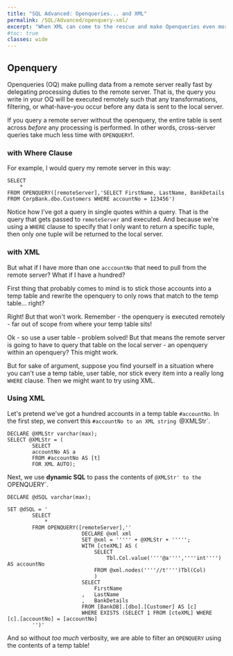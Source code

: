 ```yaml
---
title: "SQL Advanced: Openqueries... and XML"
permalink: /SQL/Advanced/openquery-xml/
excerpt: "When XML can come to the rescue and make Openqueries even more fun in SQL"
#toc: true
classes: wide
---
```


## Openquery

Openqueries (OQ) make pulling data from a remote server really fast by delegating processing duties to the remote server.
That is, the query you write in your OQ will be executed remotely such that any transformations, filtering, or what-have-you occur before any data is sent to the local server.

If you query a remote server without the openquery, the entire table is sent across _before_ any processing is performed. 
In other words, cross-server queries take much less time with `OPENQUERY`!.

### with Where Clause

For example, I would query my remote server in this way:

```
SELECT
	*
FROM OPENQUERY([remoteServer],'SELECT FirstName, LastName, BankDetails FROM CorpBank.dbo.Customers WHERE accountNo = 123456')
```

Notice how I've got a query in single quotes within a query. That is the query that gets passed to `remoteServer` and executed.
And because we're using a `WHERE` clause to specify that I only want to return a specific tuple, then only one tuple will be returned to the local server.

### with XML

But what if I have more than one `acccountNo` that need to pull from the remote server? 
What if I have a hundred?

First thing that probably comes to mind is to stick those accounts into a temp table and rewrite the openquery to only rows that match to the temp table... right?

Right! But that won't work. Remember - the openquery is executed remotely - far out of scope from where your temp table sits!

Ok - so use a user table - problem solved!
But that means the remote server is going to have to query that table on the local server - an openquery within an openquery?
This might work.

But for sake of argument, suppose you find yourself in a situation where you can't use a temp table, user table, nor stick every item into a really long `WHERE` clause.
Then we might want to try using XML.

### Using XML

Let's pretend we've got a hundred accounts in a temp table `#accountNo`.
In the first step, we convert this `#accountNo to an XML string `@XMLStr`.

```
DECLARE @XMLStr varchar(max);
SELECT @XMLStr = (
		SELECT 
		accountNo AS a 
		FROM #accountNo AS [t] 
		FOR XML AUTO);
```

Next, we use  __dynamic SQL__ to pass the contents of  `@XMLStr' to the `OPENQUERY`.

```
DECLARE @dSQL varchar(max);

SET @dSQL = '
		SELECT 
			*
		FROM OPENQUERY([remoteServer],''
						DECLARE @xml xml
						SET @xml = ''''' + @XMLStr + ''''';
						WITH [cteXML] AS (
							SELECT
								Tbl.Col.value(''''@a'''',''''int'''') AS accountNo
							FROM @xml.nodes(''''//t'''')Tbl(Col)
							)
						SELECT
							FirstName
						,	LastName
						,	BankDetails
						FROM [BankDB].[dbo].[Customer] AS [c]
						WHERE EXISTS (SELECT 1 FROM [cteXML] WHERE [c].[accountNo] = [accountNo]
		'')'
```

And so without _too much_ verbosity, we are able to filter an `OPENQUERY` using the contents of a temp table!



